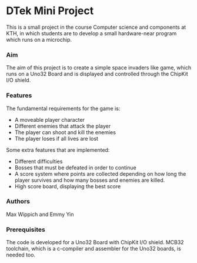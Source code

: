 # DTek Mini Project
This is a small project in the course Computer science and components at KTH, in which students are to develop a small hardware-near program which runs on a microchip.

### Aim
The aim of this project is to create a simple space invaders like game, which runs on a Uno32 Board and is displayed and controlled through the ChipKit I/O shield. 

### Features
The fundamental requirements for the game is:
* A moveable player character
* Different enemies that attack the player 
* The player can shoot and kill the enemies
* The player loses if all lives are lost

Some extra features that are implemented:
* Different difficulties
* Bosses that must be defeated in order to continue
* A score system where points are collected depending on how long the player survives and how many bosses and enemies are killed. 
* High score board, displaying the best score

### Authors
Max Wippich and Emmy Yin

### Prerequisites 
The code is developed for a Uno32 Board with ChipKit I/O shield. MCB32 toolchain, which is a c-compiler and assembler for the Uno32 boards, is needed too.
